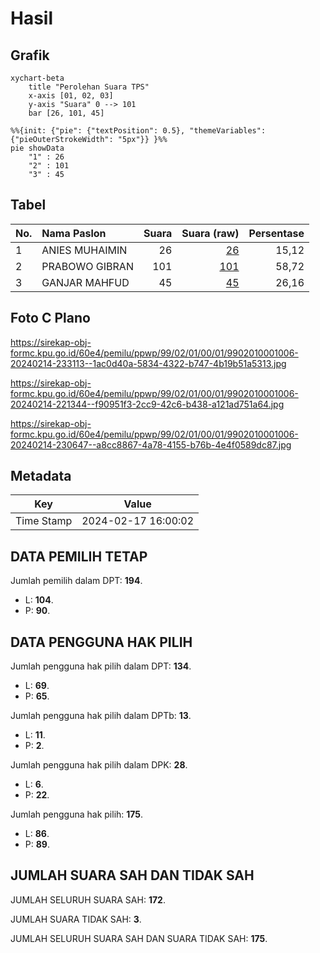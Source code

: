 # Hasil

## Grafik

```mermaid
xychart-beta
    title "Perolehan Suara TPS"
    x-axis [01, 02, 03]
    y-axis "Suara" 0 --> 101
    bar [26, 101, 45]
```

```mermaid
%%{init: {"pie": {"textPosition": 0.5}, "themeVariables": {"pieOuterStrokeWidth": "5px"}} }%%
pie showData
    "1" : 26
    "2" : 101
    "3" : 45
```

## Tabel

| No. | Nama Paslon    | Suara | Suara (raw) | Persentase |
|:--- |:-------------- | -----:| -----------:| ----------:|
| 1   | ANIES MUHAIMIN | 26    | [26][p-1]   | 15,12      |
| 2   | PRABOWO GIBRAN | 101   | [101][p-2]  | 58,72      |
| 3   | GANJAR MAHFUD  | 45    | [45][p-3]   | 26,16      |


[p-1]: https://github.com/gigit-pemilu/pemilu-2024-99-luar-negeri/blob/main/pilpres/hitung-suara/sub/99-luar-negeri/sub/02-abuja-nigeria/sub/01-abuja-nigeria/sub/0001-abuja-nigeria/sub/006-tps-002/sub/paslon-1.txt
[p-2]: https://github.com/gigit-pemilu/pemilu-2024-99-luar-negeri/blob/main/pilpres/hitung-suara/sub/99-luar-negeri/sub/02-abuja-nigeria/sub/01-abuja-nigeria/sub/0001-abuja-nigeria/sub/006-tps-002/sub/paslon-2.txt
[p-3]: https://github.com/gigit-pemilu/pemilu-2024-99-luar-negeri/blob/main/pilpres/hitung-suara/sub/99-luar-negeri/sub/02-abuja-nigeria/sub/01-abuja-nigeria/sub/0001-abuja-nigeria/sub/006-tps-002/sub/paslon-3.txt

## Foto C Plano

https://sirekap-obj-formc.kpu.go.id/60e4/pemilu/ppwp/99/02/01/00/01/9902010001006-20240214-233113--1ac0d40a-5834-4322-b747-4b19b51a5313.jpg

https://sirekap-obj-formc.kpu.go.id/60e4/pemilu/ppwp/99/02/01/00/01/9902010001006-20240214-221344--f90951f3-2cc9-42c6-b438-a121ad751a64.jpg

https://sirekap-obj-formc.kpu.go.id/60e4/pemilu/ppwp/99/02/01/00/01/9902010001006-20240214-230647--a8cc8867-4a78-4155-b76b-4e4f0589dc87.jpg


## Metadata

| Key        | Value               |
| ---------- | ------------------- |
| Time Stamp | 2024-02-17 16:00:02 |


## DATA PEMILIH TETAP

Jumlah pemilih dalam DPT: **194**.
 * L: **104**.
 * P: **90**.

## DATA PENGGUNA HAK PILIH

Jumlah pengguna hak pilih dalam DPT: **134**.
 * L: **69**.
 * P: **65**.

Jumlah pengguna hak pilih dalam DPTb: **13**.
 * L: **11**.
 * P: **2**.

Jumlah pengguna hak pilih dalam DPK: **28**.
 * L: **6**.
 * P: **22**.

Jumlah pengguna hak pilih: **175**.
 * L: **86**.
 * P: **89**.

## JUMLAH SUARA SAH DAN TIDAK SAH

JUMLAH SELURUH SUARA SAH: **172**.

JUMLAH SUARA TIDAK SAH: **3**.

JUMLAH SELURUH SUARA SAH DAN SUARA TIDAK SAH: **175**.



